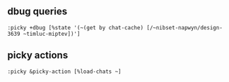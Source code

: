 
## dbug queries
```
:picky +dbug [%state '(~(get by chat-cache) [/~nibset-napwyn/design-3639 ~timluc-miptev])']
```

## picky actions
```
:picky &picky-action [%load-chats ~]
```
